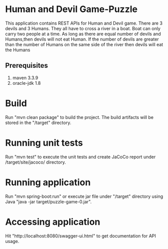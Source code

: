# Human and Devil Game-Puzzle

This application contains REST APIs for Human and Devil game.
There are 3 devils and 3 Humans. They all have to cross a river in a boat. Boat can only carry two people at a time. As long as there are equal number of devils and Humans,then devils will not eat Human. If the number of devils are greater than the number of Humans on the same side of the river then devils will eat the Humans

## Prerequisites
1. maven 3.3.9
2. oracle-jdk 1.8

# Build
Run "mvn clean package" to build the project. The build artifacts will be stored in the "/target" directory.

# Running unit tests
Run "mvn test" to execute the unit tests and create JaCoCo report under /target/site/jacoco/ directory. 

# Running application
Run "mvn spring-boot:run" or execute jar file under "/target" directory using Java "java -jar target/puzzle-game-0.jar".

# Accessing application
Hit "http://localhost:8080/swagger-ui.html" to get documentation for API usage.
